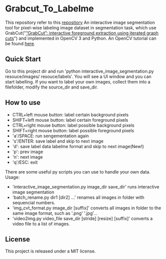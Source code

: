 # Grabcut_To_Labelme
This repository refer to this [repository](https://github.com/symao/InteractiveImageSegmentation)
An interactive image segmentation tool for pixel-wise labeling image dataset in segmentation task, 
which use GrabCut("[“GrabCut”: interactive foreground extraction using iterated graph cuts](https://dl.acm.org/citation.cfm?id=1015720)") and implemented in OpenCV 3 and Python.
An OpenCV tutorial can be found [here](https://docs.opencv.org/3.0-beta/doc/py_tutorials/py_imgproc/py_grabcut/py_grabcut.html?highlight=grabcut).

## Quick Start
Go to this project dir and run 'python interactive_image_segmentation.py resouce/images/ resouce/labels'. You will see a UI window and you can start labelling.
If you want to label your own images, collect them into a filefolder, modify the source_dir and save_dir.

## How to use
- CTRL+left mouse button: label certain background pixels
- SHIFT+left mouse button: label certain foreground pixels
- CTRL+right mouse button: label possible background pixels
- SHIFT+right mouse button: label possible foreground pixels
- 'a'/SPACE: run sengementation again
- 's'/ENTER: save label and skip to next image
- 'd': save label data labelme format and skip to next image(New!)
- 'p': prev image
- 'n': next image
- 'q'/ESC: exit

There are some useful py scripts you can use to handle your own data. Usage:
- 'interactive_image_segmentation.py image_dir save_dir' runs interactive image segmentation
- 'batch_rename.py dir1 [dir2] ...' renames all images in folder with sequencial numbers.
- 'img_cvt_format.py image_dir [suffix]' converts all images in folder to the same image format, such as '.png' '.jpg'...
- 'video2img.py video_file save_dir [stride] [resize] [suffix]' converts a video file to a list of images.

## License
This project is released under a MIT license.
